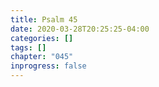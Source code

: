 ```yaml
---
title: Psalm 45
date: 2020-03-28T20:25:25-04:00
categories: []
tags: []
chapter: "045"
inprogress: false
---
```


